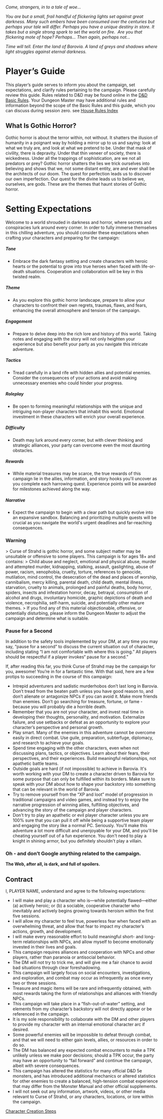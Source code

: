 <em>Come, strangers, in to a tale of woe...</em>

<em>You are but a small, frail handful of flickering lights set against great darkness. Many such embers have been consumed over the centuries but perhaps your tale will differ. Perhaps you have a unique destiny in store. It takes but a single strong spark to set the world on fire.  Are you that flickering mote of hope? Perhaps... Then again, perhaps not...</em>

<em>Time will tell. Enter the land of Barovia. A land of greys and shadows where light struggles against eternal darkness.</em>

# Player’s Guide
This player’s guide serves to inform you about the campaign, set expectations, and clarify rules pertaining to the campaign. Please carefully review this guide. Rules related to D&D may be found online in the [D&D Basic Rules](https://www.dndbeyond.com/sources/basic-rules). Your Dungeon Master may have additional rules and information beyond the scope of the Basic Rules and this guide, which you can discuss during session zero. 
see [House Rules Index](https://skroxiousdm.github.io/SkroxiousDM/7.%20House%20Rules/1.%20House%20Rules%20Index)
## What Is Gothic Horror?

Gothic horror is about the terror within, not without. It shatters the illusion of humanity in a poignant way by holding a mirror up to us and saying: look at what we truly are, and look at what we pretend to be. Under that mask of civility, there is depravity. Under that thin veneer of society, there is wickedness. Under all the trappings of sophistication, are we not all predators or prey? Gothic horror shatters the lies we trick ourselves into believing and shows that we, not some distant entity, are and ever shall be the architects of our doom. The quest for perfection leads us to discover our own imperfection. Our quest for the divine leads us to believe we, ourselves, are gods. These are the themes that haunt stories of Gothic horror.
# Setting Expectations
Welcome to a world shrouded in darkness and horror, where secrets and conspiracies lurk around every corner. In order to fully immerse themselves in this chilling adventure, you should consider these expectations when crafting your characters and preparing for the campaign:
##### Tone
* Embrace the dark fantasy setting and create characters with heroic hearts or the potential to grow into true heroes when faced with life-or-death situations. Cooperation and collaboration will be key in this twisted realm.
##### Theme 
* As you explore this gothic horror landscape, prepare to allow your characters to confront their own regrets, traumas, flaws, and fears, enhancing the overall atmosphere and tension of the campaign.
##### Engagement
* Prepare to delve deep into the rich lore and history of this world. Taking notes and engaging with the story will not only heighten your experience but also benefit your party as you navigate this intricate adventure.
##### Tactics 
* Tread carefully in a land rife with hidden allies and potential enemies. Consider the consequences of your actions and avoid making unnecessary enemies who could hinder your progress.
##### Roleplay
* Be open to forming meaningful relationships with the unique and intriguing non-player characters that inhabit this world. Emotional investment in these characters will enrich your overall experience.
##### Difficulty 
* Death may lurk around every corner, but with clever thinking and strategic alliances, your party can overcome even the most daunting obstacles.
##### Rewards
* While material treasures may be scarce, the true rewards of this campaign lie in the allies, information, and story hooks you'll uncover as you complete each harrowing quest. Experience points will be awarded for milestones achieved along the way.
##### Narrative
* Expect the campaign to begin with a clear path but quickly evolve into an expansive sandbox. Balancing and prioritizing multiple quests will be crucial as you navigate the world's urgent deadlines and far-reaching consequences.

<h3>Warning</h3> 
> Curse of Strahd is gothic horror, and some subject matter may be unsuitable or offensive to some players. This campaign is for ages 18+ and contains:
> 		 Child abuse and neglect, emotional and physical abuse, murder and attempted murder, kidnapping, stalking, assault, gaslighting, abuse of power, racism, xenophobia, cruelty, torture, references to genocide, mutilation, mind control, the desecration of the dead and places of worship, cannibalism, mercy killing, parental death, child death, mental illness, starvation, cruelty to animals, prolonged and painful deaths, body horror, spiders, insects and infestation horror, decay, betrayal, consumption of alcohol and drugs, involuntary homicide, graphic depictions of death and violence, necrophilia, self-harm, suicide, and potentially other mature themes. 
>  If you find any of this material objectionable, offensive, or potentially disturbing, please inform the Dungeon Master to adjust the campaign and determine what is suitable.

<h3>Pause for a Second</h3> 
In addition to the safety tools implemented by your DM, at any time you may say, “pause for a second” to discuss the current situation out of character, including stating “I am not comfortable with where this is going.” All players should be respectful if a player invokes“ pause for a second.”


If, after reading this far, you think Curse of Strahd may be the campaign for you, awesome! You’re in for a fantastic time. With that said, here are a few protips to succeeding in the course of this campaign:

- Intrepid adventurers and sadistic murderhobos don’t last long in Barovia. Don’t tread from the beaten path unless you have good reason to, and don’t alienate or antagonize NPCs if you can avoid it. Make more friends than enemies. Don’t go searching for treasure, fortune, or fame - because you will probably die a horrible death.
- Remember that you are not your character, and invest real time in developing their thoughts, personality, and motivation. Externalize failure, and use setbacks or defeat as an opportunity to explore your character’s perspective and personal growth.
- Play smart. Many of the enemies in this adventure cannot be overcome easily in direct combat. Use guile, preparation, subterfuge, diplomacy, and research to achieve your goals.
- Spend time engaging with the other characters, even when not discussing plans, tactics, or objectives. Learn about their fears, their perspectives, and their experiences. Build meaningful relationships, not apathetic battle teams.
- Outside goals are hard (if not impossible) to achieve in Barovia. It's worth working with your DM to create a character driven to Barovia for some purpose that can only be fulfilled within its borders. Make sure to speak with your DM about how to shape your backstory into something that can be relevant in the world of Barovia.
- Try to remove yourself from the “XP and loot” model of progression in traditional campaigns and video games, and instead try to enjoy the narrative progression of winning allies, fulfilling objectives, and advancing the story of the campaign and player characters.
- Don't try to play an apathetic or evil player character unless you are 100% sure that you can pull it off while being a supportive team player and engaging the story like a normal PC. Seriously. You'll make this adventure a lot more difficult and unenjoyable for your DM, and you'll be cheating yourself out of a fun experience. You don't need to play a knight in shining armor, but you definitely shouldn't play a villain.

<h3> Oh - and don’t Google anything related to the campaign.</h3>
<strong>The Web, after all, is dark, and full of spoilers.</strong><br>


<h2>Contract</h2>
I, PLAYER NAME, understand and agree to the following expectations:
<ul>
<li>I will make and play a character who is—while potentially flawed—either (a) actively heroic; or (b) a sociable, cooperative character who inevitably and actively begins growing towards heroism within the first five sessions.</li>
<li>I will allow my character to feel true, powerless fear when faced with an overwhelming threat, and allow that fear to impact my character’s actions, growth, and development.</li>
<li>I will make every reasonable effort to build meaningful short- and long-term relationships with NPCs, and allow myself to become emotionally invested in their lives and goals.</li>
<li>This campaign requires alliances and cooperation with NPCs and other players, rather than paranoia or antisocial behavior.</li>
<li>The DM will not try to trick me, and will give me a fair chance to avoid bad situations through clear foreshadowing.</li>
<li>This campaign will largely focus on social encounters, investigations, and exploration, and combat may occur as infrequently as once every two or three sessions.</li>
<li>Treasure and magic items will be rare and infrequently obtained, with most rewards taking the form of relationships and alliances with friendly NPCs.</li>
<li>This campaign will take place in a “fish-out-of-water” setting, and elements from my character’s backstory will not directly appear or be referenced in the campaign.</li>
<li>It is my sole responsibility to collaborate with the DM and other players to provide my character with an internal emotional character arc if desired.</li>
<li>Some powerful enemies will be impossible to defeat through combat, and that we will need to either gain levels, allies, or resources in order to do so.</li>
<li>The DM has balanced any expected combat encounters to make a TPK unlikely unless we make poor decisions; should a TPK occur, the party may have an opportunity to “fail forward” and continue the campaign, albeit with severe consequences.</li>
<li>This campaign has altered the statistics for many official D&D 5e monsters, and has introduced additional mechanics or altered statistics for other enemies to create a balanced, high-tension combat experience that may differ from the Monster Manual and other official supplements.</li>
<li>I will not seek out any information, artwork, videos, or other media relevant to Curse of Strahd, or any characters, locations, or lore within the campaign.</li>
</ul>

[Character Creation Steps](https://skroxiousdm.github.io/SkroxiousDM/1.%20Start%20Here/Character%20Creation%20Steps)
